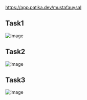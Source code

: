 https://app.patika.dev/mustafauysal

## Task1

![image](https://user-images.githubusercontent.com/79850258/161614198-922aee2d-2215-491e-92c7-4235c50867b3.png)

## Task2

![image](https://user-images.githubusercontent.com/79850258/161615293-45c94022-d037-4ae1-8cdd-52a20bfa1f84.png)

## Task3

![image](https://user-images.githubusercontent.com/79850258/161615811-a3feda0f-7e64-42c4-ad7b-7281139899b0.png)


